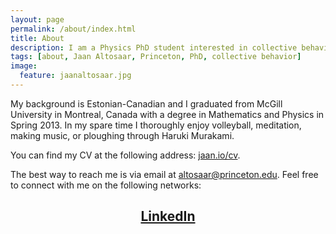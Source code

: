 ```yaml
---
layout: page
permalink: /about/index.html
title: About
description: I am a Physics PhD student interested in collective behavior, computational neuroscience, and science outreach.
tags: [about, Jaan Altosaar, Princeton, PhD, collective behavior]
image:
  feature: jaanaltosaar.jpg
---
```

My background is Estonian-Canadian and I graduated from McGill University in Montreal, Canada with a degree in Mathematics and Physics in Spring 2013. In my spare time I thoroughly enjoy volleyball, meditation, making music, or ploughing through Haruki Murakami.

You can find my CV at the following address: [jaan.io/cv](https://jaan.io/cv).

The best way to reach me is via email at [altosaar@princeton.edu](mailto:altosaar@princeton.edu). Feel free to connect with me on the following networks:

## <center> <a href="http://www.linkedin.com/in/jaanaltosaar" target="_blank"><i class="icon-linkedin-sign"></i> LinkedIn</a></center>

## <a href="https://github.com/altosaar" target="_blank"><i class="icon-github"></i></a>





